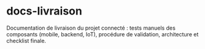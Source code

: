 # docs-livraison
Documentation de livraison du projet connecté : tests manuels des composants (mobile, backend, IoT), procédure de validation, architecture et checklist finale.
